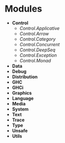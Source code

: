 # Modules

* **Control**
  * *Control.Applicative*
  * *Control.Arrow*
  * *Control.Category*
  * *Control.Concurrent*
  * *Control.DeepSeq*
  * *Control.Exception*
  * *Control.Monad*
* **Data**
* **Debug**
* **Distribution**
* **GHC**
* **GHCi**
* **Graphics**
* **Language**
* **Media**
* **System**
* **Text**
* **Trace**
* **Type**
* **Unsafe**
* **Utils**
